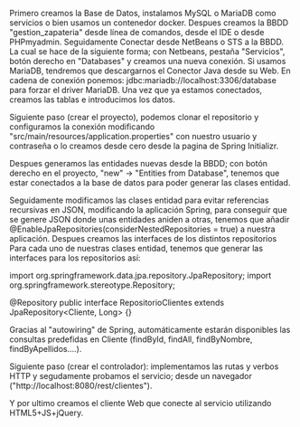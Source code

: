 Primero creamos la Base de Datos, instalamos MySQL o MariaDB como servicios o bien usamos un contenedor docker.
Despues creamos la BBDD "gestion_zapateria" desde línea de comandos, desde el IDE o desde PHPmyadmin. Seguidamente Conectar desde NetBeans o STS a la BBDD. La cual se hace de la siguiente forma; con Netbeans, pestaña "Servicios", botón derecho en "Databases" y creamos una nueva conexión. Si usamos MariaDB, tendremos que descargarnos el Conector Java desde su Web. En cadena de conexión ponemos: jdbc:mariadb://localhost:3306/database para forzar el driver MariaDB. Una vez que ya estamos conectados, creamos las tablas e introducimos los datos.

Siguiente paso (crear el proyecto), podemos clonar el repositorio y configuramos la conexión modificando "src/main/resources/application.properties" con nuestro usuario y contraseña o lo creamos desde cero desde la pagina de Spring Initializr.

Despues generamos las entidades nuevas desde la BBDD; con botón derecho en el proyecto, "new" -> "Entities from Database", tenemos que estar conectados a la base de datos para poder generar las clases entidad.

Seguidamente modificamos las clases entidad para evitar referencias recursivas en JSON, modificando la aplicación Spring, para conseguir que se genere JSON donde unas entidades aniden a otras, tenemos que añadir @EnableJpaRepositories(considerNestedRepositories = true) a nuestra aplicación. 
Despues creamos las interfaces de los distintos repositorios
Para cada uno de nuestras clases entidad, tenemos que generar las interfaces para los repositorios así:

import org.springframework.data.jpa.repository.JpaRepository;
import org.springframework.stereotype.Repository;

@Repository
public interface RepositorioClientes extends JpaRepository<Cliente, Long> {}

Gracias al "autowiring" de Spring, automáticamente estarán disponibles las consultas predefidas en Cliente (findById, findAll, findByNombre, findByApellidos....).

Siguiente paso (crear el controlador): implementamos las rutas y verbos HTTP y segudamente probamos el servicio; desde un navegador ("http://localhost:8080/rest/clientes").

Y por ultimo creamos el cliente Web que conecte al servicio utilizando HTML5+JS+jQuery.

